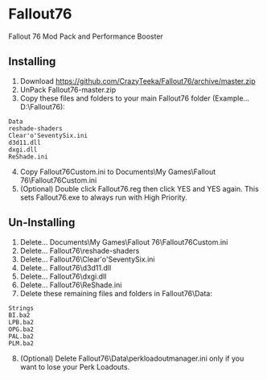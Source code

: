 # Fallout76
Fallout 76 Mod Pack and Performance Booster

## Installing
1. Download https://github.com/CrazyTeeka/Fallout76/archive/master.zip
2. UnPack Fallout76-master.zip
3. Copy these files and folders to your main Fallout76 folder (Example... D:\Fallout76):
```
Data
reshade-shaders
Clear'o'SeventySix.ini
d3d11.dll
dxgi.dll
ReShade.ini
```
4. Copy Fallout76Custom.ini to Documents\My Games\Fallout 76\Fallout76Custom.ini
5. (Optional) Double click Fallout76.reg then click YES and YES again. This sets Fallout76.exe to always run with High Priority.

## Un-Installing
1. Delete... Documents\My Games\Fallout 76\Fallout76Custom.ini
2. Delete... Fallout76\reshade-shaders
3. Delete... Fallout76\Clear'o'SeventySix.ini
4. Delete... Fallout76\d3d11.dll
5. Delete... Fallout76\dxgi.dll
6. Delete... Fallout76\ReShade.ini
7. Delete these remaining files and folders in Fallout76\Data:
```
Strings
BI.ba2
LPB.ba2
OPG.ba2
PAL.ba2
PLM.ba2
```
8. (Optional) Delete Fallout76\Data\perkloadoutmanager.ini only if you want to lose your Perk Loadouts.
